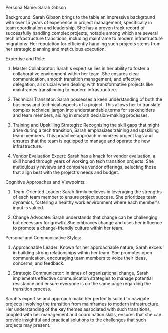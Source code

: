 Persona Name: Sarah Gibson

Background: Sarah Gibson brings to the table an impressive background with over 15 years of experience in project management, specifically in team coordination and leadership. She has a proven track record of successfully handling complex projects, notable among which are several tech infrastructure transitions, including mainframe to modern infrastructure migrations. Her reputation for efficiently handling such projects stems from her strategic planning and meticulous execution.

Expertise and Role:

1. Master Collaborator: Sarah's expertise lies in her ability to foster a collaborative environment within her team. She ensures clear communication, smooth transition management, and effective delegation, all crucial when dealing with transformative projects like mainframes transitioning to modern infrastructure.

2. Technical Translator: Sarah possesses a keen understanding of both the business and technical aspects of a project. This allows her to translate complex technical jargon into understandable terms for stakeholders and team members, aiding in smooth decision-making processes.

3. Training and Upskilling Strategist: Recognizing the skill gaps that might arise during a tech transition, Sarah emphasizes training and upskilling team members. This proactive approach minimizes project lags and ensures that the team is equipped to manage and operate the new infrastructure.

4. Vendor Evaluation Expert: Sarah has a knack for vendor evaluation, a skill honed through years of working on tech transition projects. She meticulously reviews and compares vendor offerings, selecting those that align best with the project's needs and budget.

Cognitive Approaches and Viewpoints:

1. Team-Oriented Leader: Sarah firmly believes in leveraging the strengths of each team member to ensure project success. She prioritizes team dynamics, fostering a healthy work environment where each member's input is valued.

2. Change Advocate: Sarah understands that change can be challenging but necessary for growth. She embraces change and uses her influence to promote a change-friendly culture within her team.

Personal and Communicative Styles:

1. Approachable Leader: Known for her approachable nature, Sarah excels in building strong relationships within her team. She promotes open communication, encouraging team members to voice their ideas, concerns, and feedback.

2. Strategic Communicator: In times of organizational change, Sarah implements effective communication strategies to manage potential resistance and ensure everyone is on the same page regarding the transition process.

Sarah's expertise and approach make her perfectly suited to navigate projects involving the transition from mainframes to modern infrastructure. Her understanding of the key themes associated with such transitions, coupled with her management and coordination skills, ensures that she can provide insightful and practical solutions to the challenges that such projects may present.